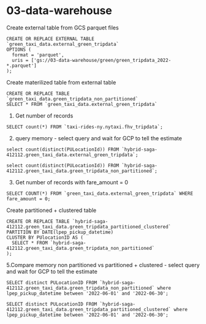 # 03-data-warehouse


Create external table from GCS parquet files
~~~
CREATE OR REPLACE EXTERNAL TABLE `green_taxi_data.external_green_tripdata`
OPTIONS (
  format = 'parquet',
  uris = ['gs://03-data-warehouse/green/green_tripdata_2022-*.parquet']
);
~~~

Create materilized table from external table
~~~
CREATE OR REPLACE TABLE `green_taxi_data.green_tripdata_non_partitioned`
SELECT * FROM `green_taxi_data.external_green_tripdata`
~~~

1. Get number of records
~~~
SELECT count(*) FROM `taxi-rides-ny.nytaxi.fhv_tripdata`;
~~~

2.  query memory - select query and wait for GCP to tell the estimate
~~~
select count(distinct(PULocationId)) FROM `hybrid-saga-412112.green_taxi_data.external_green_tripdata`;

select count(distinct(PULocationId)) FROM `hybrid-saga-412112.green_taxi_data.green_tripdata_non_partitioned`;
~~~

3. Get number of records with fare_amount = 0
~~~
SELECT COUNT(*) FROM `green_taxi_data.external_green_tripdata` WHERE fare_amount = 0;
~~~

Create partitioned + clustered table
~~~
CREATE OR REPLACE TABLE `hybrid-saga-412112.green_taxi_data.green_tripdata_partitioned_clustered`
PARTITION BY DATE(lpep_pickup_datetime)
CLUSTER BY PUlocationID AS (
  SELECT * FROM `hybrid-saga-412112.green_taxi_data.green_tripdata_non_partitioned`
);
~~~
5.Compare memory non partitioned vs partitioned + clustered - select query and wait for GCP to tell the estimate
~~~
SELECT distinct PULocationID FROM `hybrid-saga-412112.green_taxi_data.green_tripdata_non_partitioned` where lpep_pickup_datetime between '2022-06-01' and '2022-06-30';

SELECT distinct PULocationID FROM `hybrid-saga-412112.green_taxi_data.green_tripdata_partitioned_clustered` where lpep_pickup_datetime between '2022-06-01' and '2022-06-30';
~~~
